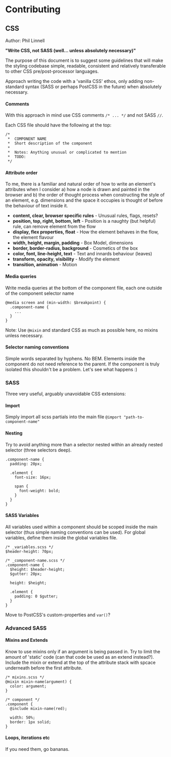 # Contributing

## CSS

Author: Phil Linnell

**"Write CSS, not SASS (well... unless absolutely necessary)"**

The purpose of this document is to suggest some guidelines that will make the styling codebase simple, readable, consistent and relatively transferable to other CSS pre/post-processor languages.

Approach writing the code with a 'vanilla CSS' ethos, only adding non-standard syntax (SASS or perhaps PostCSS in the future) when absolutely necessary.

#### Comments

With this approach in mind use CSS comments `/* ... */` and not SASS `//`.

Each CSS file should have the following at the top:

```
/*
 *  COMPONENT NAME
 *  Short description of the component
 *
 *  Notes: Anything unusual or complicated to mention
 *  TODO:
 */
```

#### Attribute order

To me, there is a familiar and natural order of how to write an element's attributes when I consider a) how a node is drawn and painted in the browser and b) the order of thought process when constructing the style of an element, e.g. dimensions and the space it occupies is thought of before the behaviour of text inside it.

- **content, clear, browser specific rules** - Unusual rules, flags, resets?
- **position, top, right, bottom, left**  - Position is a naughty (but helpful) rule, can remove element from the flow
- **display, flex properties, float**  - How the element behaves in the flow, the element flavour
- **width, height, margin, padding** - Box Model, dimensions
- **border, border-radius, background** - Cosmetics of the box
- **color, font, line-height, text** - Text and innards behaviour (leaves)
- **transform, opacity, visibility** - Modify the element
- **transition, animation** - Motion

#### Media queries

Write media queries at the bottom of the component file, each one outside of the component selector name
```
@media screen and (min-width: $breakpoint) {
  .component-name {
    ...
  }
}
```
Note: Use `@mixin` and standard CSS as much as possible here, no mixins unless necessary.

#### Selector naming conventions

Simple words separated by hyphens. No BEM. Elements inside the component do not need reference to the parent. If the component is truly isolated this shouldn't be a problem. Let's see what happens :)

### SASS

Three very useful, arguably unavoidable CSS extensions:

#### Import

Simply import all scss partials into the main file `@import "path-to-component-name"`

#### Nesting

Try to avoid anything more than a selector nested within an already nested selector (three selectors deep).
```
.component-name {
  padding: 20px;

  .element {
    font-size: 16px;

    span {
      font-weight: bold;
    }
  }
}
```

#### SASS Variables

All variables used within a component should be scoped inside the main selector (thus simple naming conventions can be used). For global variables, define them inside the global variables file.
```
/* _variables.scss */
$header-height: 70px;

/* _component-name.scss */
.component-name {
  $height: $header-height;
  $gutter: 20px;

  height: $height;

  .element {
    padding: 0 $gutter;
  }
}
```
Move to PostCSS's custom-properties and `var()`?

### Advanced SASS

#### Mixins and Extends

Know to use mixins only if an argument is being passed in. Try to limit the amount of 'static' code (can that code be used as an extend instead?). Include the mixin or extend at the top of the attribute stack with spcace underneath before the first attribute.

```
/* mixins.scss */
@mixin mixin-name(argument) {
  color: argument;
}

/* component */
.component {
  @include mixin-name(red);

  width: 50%;
  border: 1px solid;
}
```

#### Loops, iterations etc

If you need them, go bananas.
